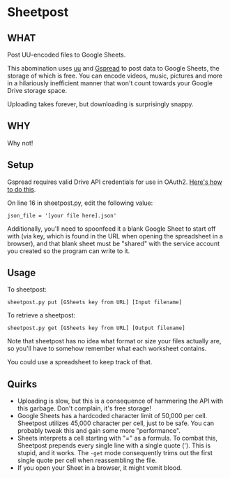 # Sheetpost


## WHAT
Post UU-encoded files to Google Sheets.

This abomination uses [uu](http://linux.die.net/man/1/uuencode) and [Gspread](https://github.com/burnash/gspread) to post data to Google Sheets, the storage of which is free.
You can encode videos, music, pictures and more in a hilariously inefficient manner that won't count towards your Google Drive storage space.

Uploading takes forever, but downloading is surprisingly snappy.

## WHY
Why not!

## Setup
Gspread requires valid Drive API credentials for use in OAuth2. [Here's how to do this](https://gspread.readthedocs.io/en/latest/oauth2.html).

On line 16 in sheetpost.py, edit the following value:
```
json_file = '[your file here].json'
```

Additionally, you'll need to spoonfeed it a blank Google Sheet to start off with (via key, which is found in the URL when opening the spreadsheet in a browser), and that blank sheet must be "shared" with the service account you created so the program can write to it.

## Usage

To sheetpost:
```
sheetpost.py put [GSheets key from URL] [Input filename]
```

To retrieve a sheetpost:
```
sheetpost.py get [GSheets key from URL] [Output filename]
```

Note that sheetpost has no idea what format or size your files actually are, so you'll have to somehow remember what each worksheet contains.

You could use a spreadsheet to keep track of that.


## Quirks
- Uploading is slow, but this is a consequence of hammering the API with this garbage. Don't complain, it's free storage!
- Google Sheets has a hardcoded character limit of 50,000 per cell. Sheetpost utilizes 45,000 character per cell, just to be safe. You can probably tweak this and gain some more "performance".
- Sheets interprets a cell starting with "=" as a formula. To combat this, Sheetpost prepends every single line with a single quote (').
This is stupid, and it works. The `-get` mode consequently trims out the first single quote per cell when reassembling the file.
- If you open your Sheet in a browser, it might vomit blood.
